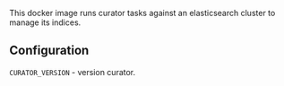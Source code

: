 This docker image runs curator tasks against an elasticsearch cluster to manage its indices.

## Configuration

`CURATOR_VERSION` - version curator.

